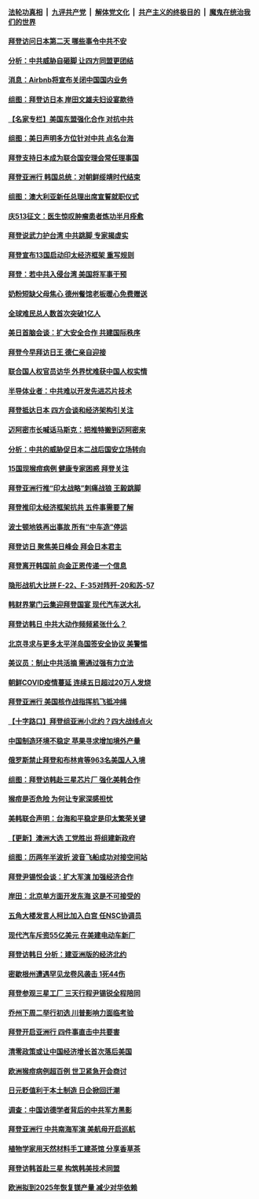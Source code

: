 ####  [法轮功真相](../../../../basic/blob/master/README.md?t=05240931) &nbsp;|&nbsp; [九评共产党](../../../../9ping.md/blob/master/README.md?t=05240931) &nbsp;|&nbsp; [解体党文化](../../../../jtdwh.md/blob/master/README.md?t=05240931)  &nbsp;|&nbsp; [共产主义的终极目的](../../../../gczydzjmd.md/blob/master/README.md?t=05240931) &nbsp;|&nbsp; [魔鬼在统治我们的世界](../../../../mgztzwmdsj.md/blob/master/README.md?t=05240931) 

#### [拜登访问日本第二天 哪些事令中共不安](../pages/nsc418/n13743822.md?t=05240931) 

#### [分析：中共威胁自砸脚 让四方同盟更团结](../pages/nsc418/n13743783.md?t=05240931) 

#### [消息：Airbnb将宣布关闭中国国内业务](../pages/nsc418/n13743811.md?t=05240931) 

#### [组图：拜登访日本 岸田文雄夫妇设宴款待](../pages/nsc418/n13743749.md?t=05240931) 

#### [【名家专栏】美国东盟强化合作 对抗中共](../pages/nsc418/n13743580.md?t=05240931) 

#### [组图：美日声明多方位针对中共 点名台海](../pages/nsc418/n13743686.md?t=05240931) 

#### [拜登支持日本成为联合国安理会常任理事国](../pages/nsc418/n13743703.md?t=05240931) 

#### [拜登亚洲行 韩国总统：对朝鲜绥靖时代结束](../pages/nsc418/n13743551.md?t=05240931) 

#### [组图：澳大利亚新任总理出席宣誓就职仪式](../pages/nsc418/n13743496.md?t=05240931) 

#### [庆513征文：医生惊叹肿瘤患者炼功半月痊愈](../pages/nsc418/n13742971.md?t=05240931) 

#### [拜登说武力护台湾 中共跳脚 专家揭虚实](../pages/nsc418/n13743620.md?t=05240931) 

#### [拜登宣布13国启动印太经济框架 重写规则](../pages/nsc418/n13743484.md?t=05240931) 

#### [拜登：若中共入侵台湾 美国将军事干预](../pages/nsc418/n13743353.md?t=05240931) 

#### [奶粉短缺父母焦心 德州餐馆老板暖心免费赠送](../pages/nsc418/n13743027.md?t=05240931) 

#### [全球难民总人数首次突破1亿人](../pages/nsc418/n13743371.md?t=05240931) 

#### [美日首脑会谈：扩大安全合作 共建国际秩序](../pages/nsc418/n13743420.md?t=05240931) 

#### [拜登今早拜访日王 德仁亲自迎接](../pages/nsc418/n13743190.md?t=05240931) 

#### [联合国人权官员访华 外界忧难获中国人权实情](../pages/nsc418/n13743139.md?t=05240931) 

#### [半导体业者：中共难以开发先进芯片技术](../pages/nsc418/n13743079.md?t=05240931) 

#### [拜登抵达日本 四方会谈和经济架构引关注](../pages/nsc418/n13742788.md?t=05240931) 

#### [迈阿密市长喊话马斯克：把推特搬到迈阿密来](../pages/nsc418/n13742978.md?t=05240931) 

#### [分析：中共的威胁促日本二战后国安立场转向](../pages/nsc418/n13743005.md?t=05240931) 

#### [15国现猴痘病例 健康专家困惑 拜登关注](../pages/nsc418/n13741717.md?t=05240931) 

#### [拜登亚洲行推“印太战略”刺痛战狼 王毅跳脚](../pages/nsc418/n13742968.md?t=05240931) 

#### [拜登推印太经济框架抗共 五件事需要了解](../pages/nsc418/n13742522.md?t=05240931) 

#### [波士顿地铁再出事故 所有“中车造”停运](../pages/nsc418/n13742953.md?t=05240931) 

#### [拜登访日 聚焦美日峰会 拜会日本君主](../pages/nsc418/n13742924.md?t=05240931) 

#### [拜登离开韩国前 向金正恩传递一个信息](../pages/nsc418/n13742865.md?t=05240931) 

#### [隐形战机大比拼 F-22、F-35对阵歼-20和苏-57](../pages/nsc418/n13730745.md?t=05240931) 

#### [韩财界掌门云集迎拜登国宴 现代汽车送大礼](../pages/nsc418/n13742913.md?t=05240931) 

#### [拜登访韩日 中共大动作频频紧张什么？](../pages/nsc418/n13741055.md?t=05240931) 

#### [北京寻求与更多太平洋岛国签安全协议 美警惕](../pages/nsc418/n13742363.md?t=05240931) 

#### [美议员：制止中共活摘 需通过强有力立法](../pages/nsc418/n13742390.md?t=05240931) 

#### [朝鲜COVID疫情蔓延 连续五日超过20万人发烧](../pages/nsc418/n13742381.md?t=05240931) 

#### [拜登亚洲行 美国核作战指挥机飞抵冲绳](../pages/nsc418/n13742344.md?t=05240931) 

#### [【十字路口】拜登组亚洲小北约？四大战线点火](../pages/nsc418/n13742212.md?t=05240931) 

#### [中国制造环境不稳定 苹果寻求增加境外产量](../pages/nsc418/n13742351.md?t=05240931) 

#### [俄罗斯禁止拜登和布林肯等963名美国人入境](../pages/nsc418/n13742356.md?t=05240931) 

#### [组图：拜登访韩赴三星芯片厂 强化美韩合作](../pages/nsc418/n13742270.md?t=05240931) 

#### [猴痘是否危险 为何让专家深感担忧](../pages/nsc418/n13742322.md?t=05240931) 

#### [美韩联合声明：台海和平稳定是印太繁荣关键](../pages/nsc418/n13742268.md?t=05240931) 

#### [【更新】澳洲大选 工党胜出 将组建新政府](../pages/nsc418/n13742149.md?t=05240931) 

#### [组图：历两年半波折 波音飞船成功对接空间站](../pages/nsc418/n13742189.md?t=05240931) 

#### [拜登尹锡悦会谈：扩大军演 加强经济合作](../pages/nsc418/n13742175.md?t=05240931) 

#### [岸田：北京单方面开发东海 这是不可接受的](../pages/nsc418/n13742102.md?t=05240931) 

#### [五角大楼发言人柯比加入白宫 任NSC协调员](../pages/nsc418/n13742052.md?t=05240931) 

#### [现代汽车斥资55亿美元 在美建电动车新厂](../pages/nsc418/n13742083.md?t=05240931) 

#### [拜登访韩日 分析：建亚洲版的经济北约](../pages/nsc418/n13741994.md?t=05240931) 

#### [密歇根州遭遇罕见龙卷风袭击 1死44伤](../pages/nsc418/n13742000.md?t=05240931) 

#### [拜登参观三星工厂 三天行程尹锡锐全程陪同](../pages/nsc418/n13741945.md?t=05240931) 

#### [乔州下周二举行初选 川普影响力面临考验](../pages/nsc418/n13741800.md?t=05240931) 

#### [拜登开启亚洲行 四件事直击中共要害](../pages/nsc418/n13741755.md?t=05240931) 

#### [清零政策或让中国经济增长首次落后美国](../pages/nsc418/n13741818.md?t=05240931) 

#### [欧洲猴痘病例超百例 世卫紧急开会商讨](../pages/nsc418/n13741723.md?t=05240931) 

#### [日元贬值利于本土制造 日企掀回迁潮](../pages/nsc418/n13741770.md?t=05240931) 

#### [调查：中国访德学者背后的中共军方黑影](../pages/nsc418/n13741472.md?t=05240931) 

#### [拜登亚洲行 中共南海军演 美航母开启巡航](../pages/nsc418/n13741761.md?t=05240931) 

#### [植物学家用天然材料手工建茶馆 分享香草茶](../pages/nsc418/n13741640.md?t=05240931) 

#### [拜登访韩首赴三星 构筑韩美技术同盟](../pages/nsc418/n13741675.md?t=05240931) 

#### [欧洲拟到2025年恢复镁产量 减少对华依赖](../pages/nsc418/n13741694.md?t=05240931) 

